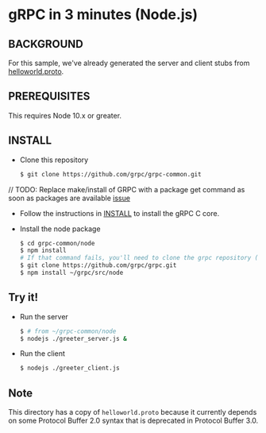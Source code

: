 gRPC in 3 minutes (Node.js)
===========================

BACKGROUND
-------------
For this sample, we've already generated the server and client stubs from [helloworld.proto](https://github.com/grpc/grpc-common/blob/master/protos/helloworld.proto). 

PREREQUISITES
-------------

This requires Node 10.x or greater. 

INSTALL
-------

 - Clone this repository
 
   ```sh
   $ git clone https://github.com/grpc/grpc-common.git
   ```
// TODO: Replace make/install of GRPC with a package get command as soon as packages are available [issue](https://github.com/grpc/grpc-common/issues/80) 
 - Follow the instructions in [INSTALL](https://github.com/grpc/grpc/blob/master/INSTALL) to install the gRPC C core.
 
 - Install the node package

   ```sh
   $ cd grpc-common/node
   $ npm install 
   # If that command fails, you'll need to clone the grpc repository (if you haven't already)
   $ git clone https://github.com/grpc/grpc.git
   $ npm install ~/grpc/src/node
   ```
 

Try it! 
-------

 - Run the server

   ```sh
   $ # from ~/grpc-common/node
   $ nodejs ./greeter_server.js &
   ```

 - Run the client

   ```sh
   $ nodejs ./greeter_client.js
   ```

Note
----

This directory has a copy of `helloworld.proto` because it currently depends on
some Protocol Buffer 2.0 syntax that is deprecated in Protocol Buffer 3.0.
